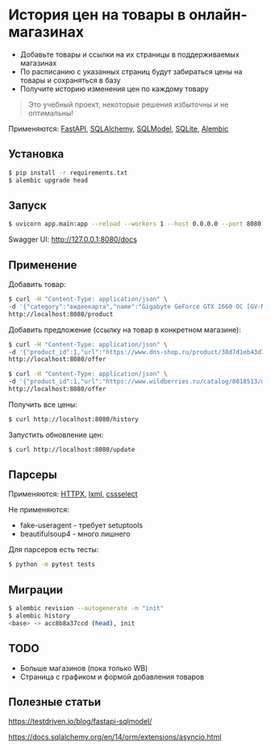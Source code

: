 История цен на товары в онлайн-магазинах
========================================

+ Добавьте товары и ссылки на их страницы в поддерживаемых магазинах
+ По расписанию с указанных страниц будут забираться цены на товары и сохраняться в базу
+ Получите историю изменения цен по каждому товару

> Это учебный проект, некоторые решения избыточны и не оптимальны!

Применяются: [FastAPI](https://fastapi.tiangolo.com/), [SQLAlchemy](https://www.sqlalchemy.org/), [SQLModel](https://sqlmodel.tiangolo.com/), [SQLite](https://www.sqlite.org/), [Alembic](https://alembic.sqlalchemy.org/en/latest/)

## Установка

```sh
$ pip install -r requirements.txt
$ alembic upgrade head
```

## Запуск

```sh
$ uvicorn app.main:app --reload --workers 1 --host 0.0.0.0 --port 8080
```

Swagger UI:
http://127.0.0.1:8080/docs

## Применение

Добавить товар:

```sh
$ curl -H "Content-Type: application/json" \
-d '{"category":"видеокарта","name":"Gigabyte GeForce GTX 1660 OC [GV-N1660OC-6GD]"}' \
http://localhost:8080/product
```

Добавить предложение (ссылку на товар в конкретном магазине):

```sh
$ curl -H "Content-Type: application/json" \
-d '{"product_id":1,"url":"https://www.dns-shop.ru/product/38d7d1eb43d73332/videokarta-gigabyte-geforce-gtx-1660-oc-gv-n1660oc-6gd/"}' \
http://localhost:8080/offer

$ curl -H "Content-Type: application/json" \
-d '{"product_id":1,"url":"https://www.wildberries.ru/catalog/8018513/detail.aspx"}' \
http://localhost:8080/offer
```

Получить все цены:

```sh
$ curl http://localhost:8080/history
```

Запустить обновление цен:

```sh
$ curl http://localhost:8080/update
```

## Парсеры

Применяются: [HTTPX](https://www.python-httpx.org/async/), [lxml](https://pypi.org/project/lxml/), [cssselect](https://pypi.org/project/cssselect/)

Не применяются:

* fake-useragent - требует setuptools
* beautifulsoup4 - много лишнего

Для парсеров есть тесты:

```sh
$ python -m pytest tests
```

## Миграции

```sh
$ alembic revision --autogenerate -m "init"
$ alembic history
<base> -> acc8b8a37ccd (head), init
```

## TODO

+ Больше магазинов (пока только WB)
+ Страница с графиком и формой добавления товаров

## Полезные статьи

https://testdriven.io/blog/fastapi-sqlmodel/

https://docs.sqlalchemy.org/en/14/orm/extensions/asyncio.html
